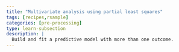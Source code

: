 ```yaml
---
title: "Multivariate analysis using partial least squares"
tags: [recipes,rsample]
categories: [pre-processing]
type: learn-subsection
description: | 
  Build and fit a predictive model with more than one outcome.
---
```

























